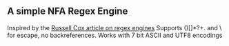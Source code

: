 ## A simple NFA Regex Engine 

Inspired by the [Russell Cox article on regex engines](https://swtch.com/~rsc/regexp/regexp1.html)
Supports ()[]*?+. and \ for escape, no backreferences.
Works with 7 bit ASCII and UTF8 encodings

